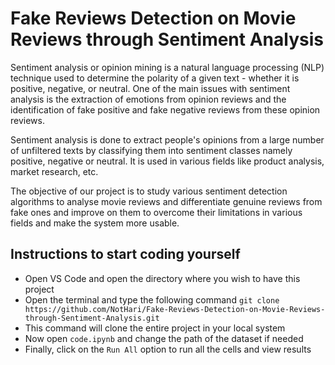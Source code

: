 # Fake Reviews Detection on Movie Reviews through Sentiment Analysis

Sentiment analysis or opinion mining is a natural language processing (NLP) technique used to determine the polarity of a given text - whether it is positive, negative, or neutral. One of the main issues with sentiment analysis is the extraction of emotions from opinion reviews and the identification of fake positive and fake negative reviews from these opinion reviews.

Sentiment analysis is done to extract people's opinions from a large number of unfiltered texts by classifying them into sentiment classes namely positive, negative or neutral. It is used in various fields like product analysis, market research, etc. 

The objective of our project is to study various sentiment detection algorithms to analyse movie reviews and differentiate genuine reviews from fake ones and improve on them to overcome their limitations in various fields and make the system more usable.

## Instructions to start coding yourself

- Open VS Code and open the directory where you wish to have this project
- Open the terminal and type the following command `git clone https://github.com/NotHari/Fake-Reviews-Detection-on-Movie-Reviews-through-Sentiment-Analysis.git`
- This command will clone the entire project in your local system
- Now open `code.ipynb` and change the path of the dataset if needed
- Finally, click on the `Run All` option to run all the cells and view results
